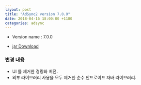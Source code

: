 ```yaml
---
layout: post
title: "AdSync2 version 7.0.0"
date: 2018-04-16 18:00:00 +1100
categories: adsync 
---
```


- Version name : 7.0.0

- [jar Download](https://storage.googleapis.com/chris-work/mightymedia/adsync/adsync2_light_7.0.0.jar)

### 변경 내용
- UI 를 제거한 경량화 버전.
- 외부 라이브러리 사용을 모두 제거한 순수 안드로이드 자바 라이브러리.